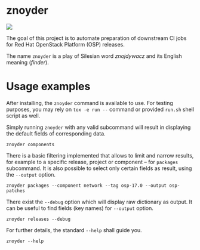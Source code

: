 # znoyder

![](https://github.com/rhos-infra/znoyder/workflows/CI/badge.svg)

The goal of this project is to automate preparation of downstream CI jobs
for Red Hat OpenStack Platform (OSP) releases.

The name `znoyder` is a play of Silesian word *znojdywacz* and its English
meaning (*finder*).


# Usage examples

After installing, the `znoyder` command is available to use.
For testing purposes, you may rely on `tox -e run --` command
or provided `run.sh` shell script as well.

Simply running `znoyder` with any valid subcommand will result in displaying
the default fields of corresponding data.

```
znoyder components
```

There is a basic filtering implemented that allows to limit and narrow results,
for example to a specific release, project or component – for `packages` subcommand.
It is also possible to select only certain fields as result, using the `--output` option.

```
znoyder packages --component network --tag osp-17.0 --output osp-patches
```

There exist the `--debug` option which will display raw dictionary as output.
It can be useful to find fields (key names) for `--output` option.

```
znoyder releases --debug
```

For further details, the standard `--help` shall guide you.

```
znoyder --help
```
